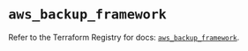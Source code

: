# `aws_backup_framework`

Refer to the Terraform Registry for docs: [`aws_backup_framework`](https://registry.terraform.io/providers/hashicorp/aws/5.74.0/docs/resources/backup_framework).
